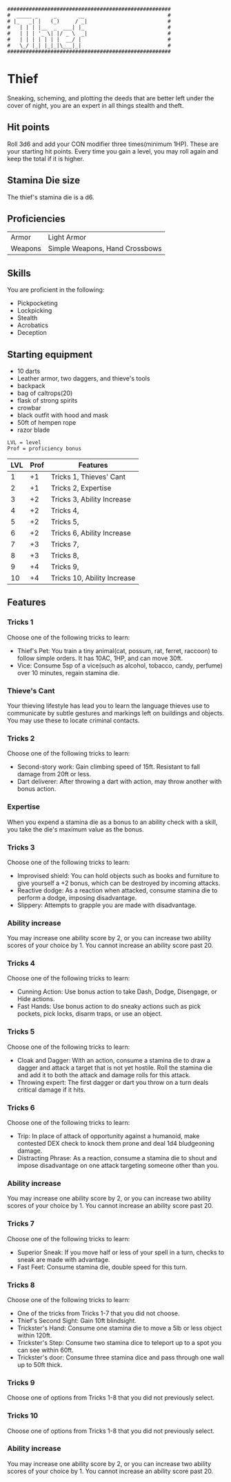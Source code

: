```
#####################################################
#  _____ _     _       __                           #
# |_   _| |   (_)     / _|                          #
#   | | | |__  _  ___| |_                           #
#   | | | '_ \| |/ _ \  _|                          #
#   | | | | | | |  __/ |                            #
#   \_/ |_| |_|_|\___|_|                            #
#####################################################                      
```
# Thief
Sneaking, scheming, and plotting the deeds that are better left under the cover of night, you are an expert in all things stealth and theft.

## Hit points
Roll 3d6 and add your CON modifier three times(minimum 1HP). These are your starting hit points. Every time you gain a level, you may roll again and keep the total if it is higher.

## Stamina Die size
The thief's stamina die is a d6.

## Proficiencies

|               |                                |
|:--------------|--------------------------------|
| Armor         | Light Armor                    |
| Weapons       | Simple Weapons, Hand Crossbows |



## Skills
You are proficient in the following:
- Pickpocketing
- Lockpicking
- Stealth
- Acrobatics
- Deception

## Starting equipment
- 10 darts
- Leather armor, two daggers, and thieve's tools
- backpack
- bag of caltrops(20)
- flask of strong spirits
- crowbar
- black outfit with hood and mask
- 50ft of hempen rope
- razor blade

```
LVL = level
Prof = proficiency bonus
```

| LVL |Prof |       Features             |
|:----|-----|----------------------------|
|   1 | +1  | Tricks 1, Thieves' Cant    |
|   2 | +1  | Tricks 2, Expertise        |
|   3 | +2  | Tricks 3, Ability Increase |
|   4 | +2  | Tricks 4,                  |
|   5 | +2  | Tricks 5,                  |
|   6 | +2  | Tricks 6, Ability Increase |
|   7 | +3  | Tricks 7,                  |
|   8 | +3  | Tricks 8,                  |
|   9 | +4  | Tricks 9,                  |
|  10 | +4  | Tricks 10, Ability Increase|


## Features

### Tricks 1
Choose one of the following tricks to learn:
- Thief's Pet: You train a tiny animal(cat, possum, rat, ferret, raccoon) to follow simple orders. It has 10AC, 1HP, and can move 30ft. 
- Vice: Consume 5sp of a vice(such as alcohol, tobacco, candy, perfume) over 10 minutes, regain stamina die.

### Thieve's Cant
Your thieving lifestyle has lead you to learn the language thieves use to communicate by subtle gestures and markings left on buildings and objects. You may use these to locate criminal contacts.

### Tricks 2
Choose one of the following tricks to learn:
- Second-story work: Gain climbing speed of 15ft. Resistant to fall damage from 20ft or less.
- Dart deliverer: After throwing a dart with action, may throw another with bonus action.

### Expertise
When you expend a stamina die as a bonus to an ability check with a skill, you take the die's maximum value as the bonus.

### Tricks 3
Choose one of the following tricks to learn:
- Improvised shield: You can hold objects such as books and furniture to give yourself a +2 bonus, which can be destroyed by incoming attacks.
- Reactive dodge: As a reaction when attacked, consume stamina die to perform a dodge, imposing disadvantage.
- Slippery: Attempts to grapple you are made with disadvantage.

### Ability increase
You may increase one ability score by 2, or you can increase two ability scores of your choice by 1. You cannot increase an ability score past 20.

### Tricks 4
Choose one of the following tricks to learn:
- Cunning Action: Use bonus action to take Dash, Dodge, Disengage, or Hide actions.
- Fast Hands: Use bonus action to do sneaky actions such as pick pockets, pick locks, disarm traps, or use an object.

### Tricks 5
Choose one of the following tricks to learn:
- Cloak and Dagger: With an action, consume a stamina die to draw a dagger and attack a target that is not yet hostile. Roll the stamina die and add it to both the attack and damage rolls for this attack.
- Throwing expert: The first dagger or dart you throw on a turn deals critical damage if it hits.

### Tricks 6
Choose one of the following tricks to learn:
- Trip: In place of attack of opportunity against a humanoid, make contested DEX check to knock them prone and deal 1d4 bludgeoning damage.
- Distracting Phrase: As a reaction, consume a stamina die to shout and impose disadvantage on one attack targeting someone other than you.

### Ability increase
You may increase one ability score by 2, or you can increase two ability scores of your choice by 1. You cannot increase an ability score past 20.

### Tricks 7
Choose one of the following tricks to learn:
- Superior Sneak: If you move half or less of your spell in a turn, checks to sneak are made with advantage.
- Fast Feet: Consume stamina die, double speed for this turn.

### Tricks 8
Choose one of the following tricks to learn:
- One of the tricks from Tricks 1-7 that you did not choose.
- Thief's Second Sight: Gain 10ft blindsight.
- Trickster's Hand: Consume one stamina die to move a 5lb or less object within 120ft.
- Trickster's Step: Consume two stamina dice to teleport up to a spot you can see within 60ft.
- Trickster's door: Consume three stamina dice and pass through one wall up to 50ft thick.

### Tricks 9
Choose one of options from Tricks 1-8 that you did not previously select.

### Tricks 10
Choose one of options from Tricks 1-8 that you did not previously select.

### Ability increase
You may increase one ability score by 2, or you can increase two ability scores of your choice by 1. You cannot increase an ability score past 20.